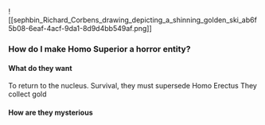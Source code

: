 ![[sephbin_Richard_Corbens_drawing_depicting_a_shinning_golden_ski_ab6f5b08-6eaf-4acf-9da1-8d9d4bb549af.png]]

### How do I make Homo Superior a horror entity?
#### What do they want
To return to the nucleus.
Survival, they must supersede Homo Erectus
They collect gold

#### How are they mysterious
